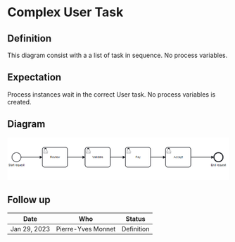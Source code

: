 # Complex User Task

## Definition
This diagram consist with a a list of task in sequence. No process variables.

## Expectation

Process instances wait in the correct User task. No process variables is created.

## Diagram
![alt text](ComplexUserTask.png "Complex User Task")

## Follow up


| Date             | Who   | Status       |
|------------------|-------|--------------|
| Jan 29, 2023 | Pierre-Yves Monnet | Definition   |
